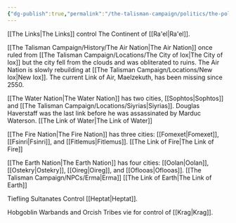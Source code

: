 ```yaml
---
{"dg-publish":true,"permalink":"/the-talisman-campaign/politics/the-political-landscape/","noteIcon":""}
---
```


[[The Links\|The Links]] control The Continent of [[Ra'el\|Ra'el]].

[[The Talisman Campaign/History/The Air Nation\|The Air Nation]] once ruled from [[The Talisman Campaign/Locations/The City of Iox\|The City of Iox]] but the city fell from the clouds and was obliterated to ruins. The Air Nation is slowly rebuilding at [[The Talisman Campaign/Locations/New Iox\|New Iox]]. The current Link of Air, Maelzekuth, has been missing since 2550.

[[The Water Nation\|The Water Nation]] has two cities, [[Sophtos\|Sophtos]] and [[The Talisman Campaign/Locations/Siyrias\|Siyrias]].
Douglas Haverstaff was the last link before he was assassinated by Marduc Waterson.
[[The Link of Water\|The Link of Water]]

[[The Fire Nation\|The Fire Nation]] has three cities: [[Fomexet\|Fomexet]], [[Fsinri\|Fsinri]], and [[Fitlemus\|Fitlemus]].
[[The Link of Fire\|The Link of Fire]]

[[The Earth Nation\|The Earth Nation]] has four cities: [[Oolan\|Oolan]], [[Ostekry\|Ostekry]], [[Oireg\|Oireg]], and [[Oflooas\|Oflooas]].
[[The Talisman Campaign/NPCs/Erma\|Erma]] [[The Link of Earth\|The Link of Earth]]



Tiefling Sultanates Control [[Heptat\|Heptat]].

Hobgoblin Warbands and Orcish Tribes vie for control of [[Krag\|Krag]].